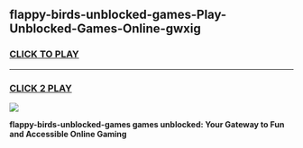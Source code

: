 
## flappy-birds-unblocked-games-Play-Unblocked-Games-Online-gwxig
<h3>
<a href="https://premium76.site?title=flappy-birds-unblocked-games&ref=25A">CLICK TO PLAY</a></h3>
<hr>

<h3>
<a href="https://premium76.site?title=flappy-birds-unblocked-games&ref=25A">CLICK 2 PLAY</a>
  
</h3>

<a href="https://premium76.site?title=flappy-birds-unblocked-games&ref=25A"><img src="https://clearcache.store/games.png"></a>


**flappy-birds-unblocked-games games unblocked: Your Gateway to Fun and Accessible Online Gaming**
